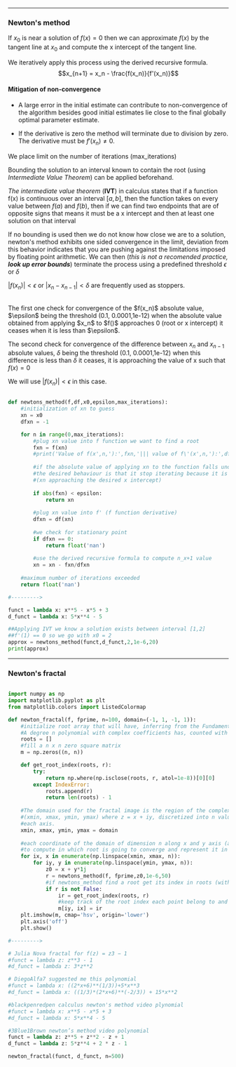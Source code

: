 -------------------------------------------------------------------------------------------

### Newton's method

If $x_0$ is near a solution of $f(x)=0$ then we can approximate $f(x)$ by the tangent line at $x_0$ and compute the x intercept of the tangent line. 

We iteratively apply this process using the derived recursive formula.
$$x_{n+1} = x_n - \frac{f(x_n)}{f'(x_n)}$$

#### Mitigation of non-convergence

 - A large error in the initial estimate can contribute to non-convergence of the algorithm besides good initial estimates lie close to the final globally optimal parameter estimate. 

 - If the derivative is zero the method will terminate due to division by zero. The derivative must be $f'(x_n) \ne 0$.


We place limit on the number of iterations (max_iterations)

Bounding the solution to an interval known to contain the root (using *Intermediate Value Theorem*) can be applied beforehand.

*The intermediate value theorem* (**IVT**) in calculus states that if a function f(x) is continuous over an interval $[a,b]$, then the function takes on every value between $f(a)$ and $f(b)$, then if we can find two endpoints that are of opposite signs that means it must be a x intercept and then at least one solution on that interval

If no bounding is used then we do not know how close we are to a solution, newton's method exhibits one sided convergence in the limit, deviation from this behavior indicates that you are pushing against the limitations imposed by floating point arithmetic. We can then (*this is not a recomended practice, **look up error bounds***) terminate the process using a predefined threshold $\epsilon$ or $\delta$

$|f(x_n)| < \epsilon$ or $|x_n - x_{n-1}| < \delta$ are frequently used as stoppers.

<br/>
The first one check for convergence of the $f(x_n)$ absolute value, $\epsilon$ being the threshold (0.1, 0.0001,1e-12) when the absolute value obtained from applying $x_n$ to $f()$ approaches 0 (root or x intercept) it ceases when it is less than $\epsilon$.


The second check for convergence of the difference between $x_n$ and $x_{n-1}$ absolute values, $\delta$ being the threshold (0.1, 0.0001,1e-12) when this difference is less than $\delta$ it ceases, it is approaching the value of x such that $f(x)=0$
<br/>

We will use $|f(x_n)| < \epsilon$ in this case.

``` python

def newtons_method(f,df,x0,epsilon,max_iterations):
    #initialization of xn to guess
    xn = x0
    dfxn = -1

    for n in range(0,max_iterations):
        #plug xn value into f function we want to find a root 
        fxn = f(xn)
        #print('Value of f(x',n,'):',fxn,'||| value of f\'(x',n,'):',dfxn,'||| absolute f(x',n,'):',abs(fxn),'||| x',n,' value:',xn)
        
        #if the absolute value of applying xn to the function falls under predefined threshold epsilon
        #the desired behaviour is that it stop iterating because it is converging to the root
        #(xn approaching the desired x intercept)
        
        if abs(fxn) < epsilon:
            return xn
        
        #plug xn value into f' (f function derivative)
        dfxn = df(xn)
        
        #we check for stationary point
        if dfxn == 0:
            return float('nan')
        
        #use the derived recursive formula to compute n_x+1 value
        xn = xn - fxn/dfxn
        
    #maximum number of iterations exceeded
    return float('nan')

#--------->

funct = lambda x: x**5 - x*5 + 3
d_funct = lambda x: 5*x**4 - 5

##Applying IVT we know a solution exists between interval [1,2]
##f'(1) == 0 so we go with x0 = 2
approx = newtons_method(funct,d_funct,2,1e-6,20)
print(approx)

```

-------------------------------------------------------------------------------------------

### Newton's fractal

``` python

import numpy as np
import matplotlib.pyplot as plt
from matplotlib.colors import ListedColormap

def newton_fractal(f, fprime, n=100, domain=(-1, 1, -1, 1)):
    #initialize root array that will have, inferring from the Fundamental theorem of algebra: 
    #A degree n polynomial with complex coefficients has, counted with multiplicity, exactly n complex roots
    roots = []
    #fill a n x n zero square matrix
    m = np.zeros((n, n))

    def get_root_index(roots, r):
        try:
            return np.where(np.isclose(roots, r, atol=1e-8))[0][0]
        except IndexError:
            roots.append(r)
            return len(roots) - 1
          
    #The domain used for the fractal image is the region of the complex plane
    #(xmin, xmax, ymin, ymax) where z = x + iy, discretized into n values along
    #each axis.
    xmin, xmax, ymin, ymax = domain
    
    #each coordinate of the domain of dimension n along x and y axis (all n values) is used as z0 (initial guess)
    #to compute in which root is going to converge and represent it in the matrix with a color associated to that root
    for ix, x in enumerate(np.linspace(xmin, xmax, n)):
        for iy, y in enumerate(np.linspace(ymin, ymax, n)):
            z0 = x + y*1j
            r = newtons_method(f, fprime,z0,1e-6,50)
            #if newtons_method find a root get its index in roots (with a sensitivity of atol), if it does not exist add it 
            if r is not False:
                ir = get_root_index(roots, r)
                #keep track of the root index each point belong to and save it into m
                m[iy, ix] = ir
    plt.imshow(m, cmap='hsv', origin='lower')
    plt.axis('off')
    plt.show()

#--------->

# Julia Nova fractal for f(z) = z3 − 1
#funct = lambda z: z**3 - 1
#d_funct = lambda z: 3*z**2

# DiegoAlfa7 suggested me this polynomial
#funct = lambda x: ((2*x+6)**(1/3))+5*x**3
#d_funct = lambda x: ((1/3)*(2*x+6)**(-2/3)) + 15*x**2

#blackpenredpen calculus newton's method video plynomial
#funct = lambda x: x**5 - x*5 + 3
#d_funct = lambda x: 5*x**4 - 5

#3Blue1Brown newton’s method video polynomial 
funct = lambda z: z**5 + z**2 - z + 1
d_funct = lambda z: 5*z**4 + 2 * z - 1

newton_fractal(funct, d_funct, n=500)

```
